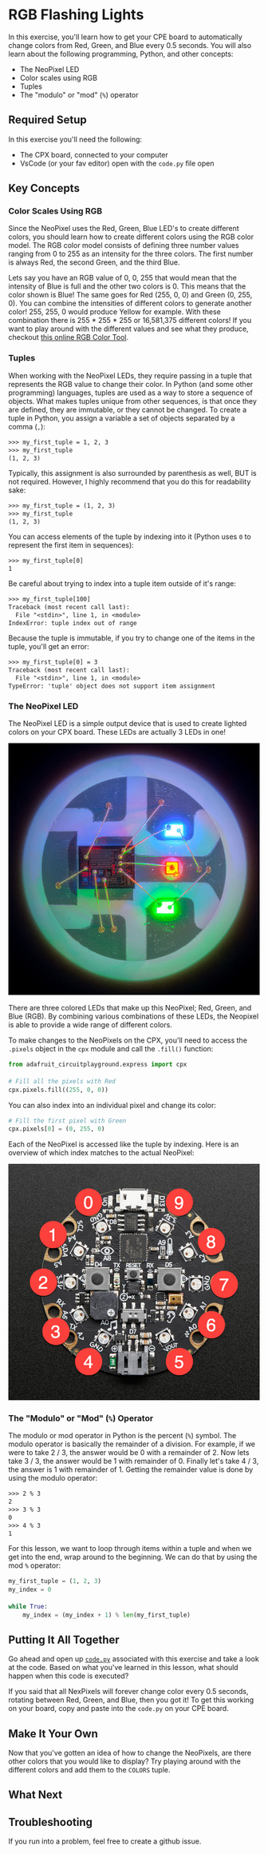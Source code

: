 # RGB Flashing Lights

In this exercise, you'll learn how to get your CPE board to automatically change colors from Red, Green, and Blue every 0.5 seconds.  You will also learn about the following programming, Python, and other concepts:

* The NeoPixel LED
* Color scales using RGB
* Tuples
* The "modulo" or "mod" (`%`) operator

## Required Setup

In this exercise you'll need the following:

* The CPX board, connected to your computer
* VsCode (or your fav editor) open with the `code.py` file open

## Key Concepts

### Color Scales Using RGB

Since the NeoPixel uses the Red, Green, Blue LED's to create different colors, you should learn how to create different colors using the RGB color model.  The RGB color model consists of defining three number values ranging from 0 to 255 as an intensity for the three colors.  The first number is always Red, the second Green, and the third Blue.  

Lets say you have an RGB value of 0, 0, 255 that would mean that the intensity of Blue is full and the other two colors is 0.  This means that the color shown is Blue!  The same goes for Red (255, 0, 0) and Green (0, 255, 0).  You can combine the intensities of different colors to generate another color!  255, 255, 0 would produce Yellow for example.  With these combination there is 255 * 255 * 255 or 16,581,375 different colors!  If you want to play around with the different values and see what they produce, checkout [this online RGB Color Tool](https://www.rapidtables.com/web/color/RGB_Color.html).

### Tuples

When working with the NeoPixel LEDs, they require passing in a tuple that represents the RGB value to change their color.  In Python (and some other programming) languages, tuples are used as a way to store a sequence of objects.  What makes tuples unique from other sequences, is that once they are defined, they are immutable, or they cannot be changed.  To create a tuple in Python, you assign a variable a set of objects separated by a comma (`,`):

```pycon
>>> my_first_tuple = 1, 2, 3
>>> my_first_tuple
(1, 2, 3)
```

Typically, this assignment is also surrounded by parenthesis as well, BUT is not required.  However, I highly recommend that you do this for readability sake:

```pycon
>>> my_first_tuple = (1, 2, 3)
>>> my_first_tuple
(1, 2, 3)
```

You can access elements of the tuple by indexing into it (Python uses `0` to represent the first item in sequences):

```pycon
>>> my_first_tuple[0]
1
```

Be careful about trying to index into a tuple item outside of it's range:

```pycon
>>> my_first_tuple[100]
Traceback (most recent call last):
  File "<stdin>", line 1, in <module>
IndexError: tuple index out of range
```

Because the tuple is immutable, if you try to change one of the items in the tuple, you'll get an error:

```pycon
>>> my_first_tuple[0] = 3
Traceback (most recent call last):
  File "<stdin>", line 1, in <module>
TypeError: 'tuple' object does not support item assignment
```

### The NeoPixel LED

The NeoPixel LED is a simple output device that is used to create lighted colors on your CPX board.  These LEDs are actually 3 LEDs in one!

[![Neopixel LED with RGB color LEDs courtesy of adafruit](../../../images/led_strips_single-neopixel.jpg)](https://blog.adafruit.com/2017/12/12/neopixels-five-years-in-adafruit-neopixels/)

There are three colored LEDs that make up this NeoPixel; Red, Green, and Blue (RGB).  By combining various combinations of these LEDs, the Neopixel is able to provide a wide range of different colors.

To make changes to the NeoPixels on the CPX, you'll need to access the `.pixels` object in the `cpx` module and call the `.fill()` function:

```python
from adafruit_circuitplayground.express import cpx

# Fill all the pixels with Red
cpx.pixels.fill((255, 0, 0))
```

You can also index into an individual pixel and change its color:

```python
# Fill the first pixel with Green
cpx.pixels[0] = (0, 255, 0)
```

Each of the NeoPixel is accessed like the tuple by indexing.  Here is an overview of which index matches to the actual NeoPixel:

![NeoPixel Indexing](../../../images/Circuit-Playground-Express-LED-Numbered.png)

### The "Modulo" or "Mod" (`%`) Operator

The modulo or mod operator in Python is the percent (`%`) symbol.  The modulo operator is basically the remainder of a division.  For example, if we were to take 2 / 3, the answer would be 0 with a remainder of 2.  Now lets take 3 / 3, the answer would be 1 with remainder of 0.  Finally let's take 4 / 3, the answer is 1 with remainder of 1.  Getting the remainder value is done by using the modulo operator:

```pycon
>>> 2 % 3
2
>>> 3 % 3
0
>>> 4 % 3
1
```

For this lesson, we want to loop through items within a tuple and when we get into the end, wrap around to the beginning.  We can do that by using the mod `%` operator:

```python
my_first_tuple = (1, 2, 3)
my_index = 0

while True:
    my_index = (my_index + 1) % len(my_first_tuple)
```

## Putting It All Together

Go ahead and open up [`code.py`](code.py) associated with this exercise and take a look at the code.  Based on what you've learned in this lesson, what should happen when this code is executed?

If you said that all NexPixels will forever change color every 0.5 seconds, rotating between Red, Green, and Blue, then you got it!  To get this working on your board, copy and paste into the `code.py` on your CPE board.

## Make It Your Own

Now that you've gotten an idea of how to change the NeoPixels, are there other colors that you would like to display?  Try playing around with the different colors and add them to the `COLORS` tuple.  

## What Next

## Troubleshooting

If you run into a problem, feel free to create a github issue.
